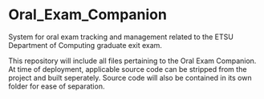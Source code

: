 # Oral_Exam_Companion
System for oral exam tracking and management related to the ETSU Department of Computing graduate exit exam.

This repository will include all files pertaining to the Oral Exam Companion.  At time of deployment, applicable source code can be stripped from the project and built seperately.  Source code will also be contained in its own folder for ease of separation.
